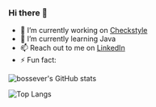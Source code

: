 ### Hi there 👋

- 🔭 I’m currently working on [Checkstyle](https://github.com/checkstyle/checkstyle)
- 🌱 I’m currently learning Java
- 📫 Reach out to me on [LinkedIn](https://www.linkedin.com/in/bossever)
- ⚡ Fun fact: 

![bossever's GitHub stats](https://github-readme-stats.vercel.app/api?username=bossever&show_icons=true&theme=vue&count_private=true&hide=stars&hide_border=true&include_all_commits=true&hide_rank=true&custom_title=bossever's+GitHub+stats)

![Top Langs](https://github-readme-stats.vercel.app/api/top-langs/?username=bossever&layout=compact)
